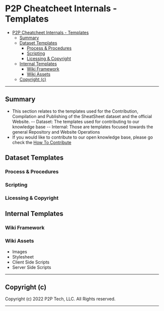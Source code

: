 # P2P Cheatcheet Internals - Templates

- [P2P Cheatcheet Internals - Templates](#p2p-cheatcheet-internals---templates)
  - [Summary](#summary)
  - [Dataset Templates](#dataset-templates)
    - [Process & Procedures](#process--procedures)
    - [Scripting](#scripting)
    - [Licessing & Copyright](#licessing--copyright)
  - [Internal Templates](#internal-templates)
    - [Wiki Framework](#wiki-framework)
    - [Wiki Assets](#wiki-assets)
  - [Copyright (c)](#copyright-c)

---

## Summary

- This section relates to the templates used for the Contribution, Compilation and Publishing of the SheatSheet dataset and the official Website.
-- Dataset: The templates used for contributing to our knowledge base
-- Internal: Those are templates focused towards the general Repository and Website Operations
- If you would like to contribute to our open knowledge base, please go check the [How To Contribute](./CONTRIBUTING.md)

## Dataset Templates

### Process & Procedures

### Scripting

### Licessing & Copyright

## Internal Templates

### Wiki Framework

### Wiki Assets

- Images
- Stylesheet
- Client Side Scripts
- Server Side Scripts

---

## Copyright (c)

Copyright (c) 2022 P2P Tech, LLC.
All Rights reserved.

---

<!--
```metadata

Creator: Thiago Modelli <thiago@modelli.us>
Created: May 12, 2022
Contributions:
- [[COMMIT ID]] Thiago Modelli <thiago@modelli.us>

```
-->
